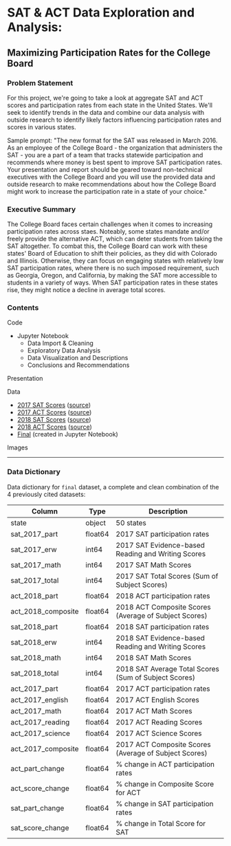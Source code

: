 # SAT & ACT Data Exploration and Analysis: 
## Maximizing Participation Rates for the College Board

### Problem Statement
For this project, we're going to take a look at aggregate SAT and ACT scores and participation rates from each state in the United States. We'll seek to identify trends in the data and combine our data analysis with outside research to identify likely factors influencing participation rates and scores in various states. 

Sample prompt:
"The new format for the SAT was released in March 2016. As an employee of the College Board - the organization that administers the SAT - you are a part of a team that tracks statewide participation and recommends where money is best spent to improve SAT participation rates. Your presentation and report should be geared toward non-technical executives with the College Board and you will use the provided data and outside research to make recommendations about how the College Board might work to increase the participation rate in a state of your choice."

### Executive Summary
The College Board faces certain challenges when it comes to increasing participation rates across staes. Noteably, some states mandate and/or freely provide the alternative ACT, which can deter students from taking the SAT altogether. To combat this, the College Board can work with these states' Board of Education to shift their policies, as they did with Colorado and Illinois. Otherwise, they can focus on engaging states with relatively low SAT participation rates, where there is no such imposed requirement, such as Georgia, Oregon, and California, by making the SAT more accessible to students in a variety of ways. When SAT participation rates in these states rise, they might notice a decline in average total scores. 


### Contents
Code
 - Jupyter Notebook 
   - Data Import & Cleaning
   - Exploratory Data Analysis
   - Data Visualization and Descriptions
   - Conclusions and Recommendations  

Presentation  

Data  
- [2017 SAT Scores](./data/sat_2017.csv) ([source](https://blog.collegevine.com/here-are-the-average-sat-scores-by-state/))
- [2017 ACT Scores](./data/act_2017.csv) ([source](https://blog.prepscholar.com/act-scores-by-state-averages-highs-and-lows))
- [2018 SAT Scores](./data/sat_2018.csv) ([source](https://reports.collegeboard.org/sat-suite-program-results/state-results))
- [2018 ACT Scores](./data/act_2018.csv) ([source](http://www.act.org/content/dam/act/unsecured/documents/cccr2018/Average-Scores-by-State.pdf))
- [Final](./data/final.csv) (created in Jupyter Notebook)

Images  


--------------------

### Data Dictionary
Data dictionary for `final` dataset, a complete and clean combination of the 4 previously cited datasets:

Column | Type | Description
--- | --- | --- | 
state | object | 50 states
sat_2017_part | float64 | 2017 SAT participation rates
sat_2017_erw | int64 | 2017 SAT Evidence-based Reading and Writing Scores
sat_2017_math | int64 | 2017 SAT Math Scores
sat_2017_total | int64 | 2017 SAT Total Scores (Sum of Subject Scores)
act_2018_part | float64 | 2018 ACT participation rates
act_2018_composite | float64 | 2018 ACT Composite Scores (Average of Subject Scores)
sat_2018_part | float64 | 2018 SAT participation rates
sat_2018_erw | int64 | 2018 SAT Evidence-based Reading and Writing Scores
sat_2018_math | int64 | 2018 SAT Math Scores
sat_2018_total | int64 | 2018 SAT Average Total Scores (Sum of Subject Scores)
act_2017_part | float64 | 2017 ACT participation rates
act_2017_english | float64 | 2017 ACT English Scores
act_2017_math | float64 | 2017 ACT Math Scores
act_2017_reading | float64 | 2017 ACT Reading Scores
act_2017_science | float64 | 2017 ACT Science Scores
act_2017_composite | float64 | 2017 ACT Composite Scores (Average of Subject Scores)
act_part_change | float64 | % change in ACT participation rates
act_score_change | float64 | % change in Composite Score for ACT
sat_part_change | float64 | % change in SAT participation rates
sat_score_change | float64 | % change in Total Score for SAT

































